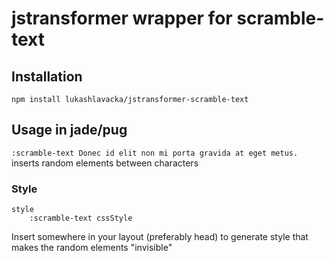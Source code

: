 # jstransformer wrapper for scramble-text

## Installation

`npm install lukashlavacka/jstransformer-scramble-text`

## Usage in jade/pug

`:scramble-text Donec id elit non mi porta gravida at eget metus.` inserts random elements between characters

### Style

```
style
	:scramble-text cssStyle
````

Insert somewhere in your layout (preferably head) to generate style that makes the random elements "invisible"